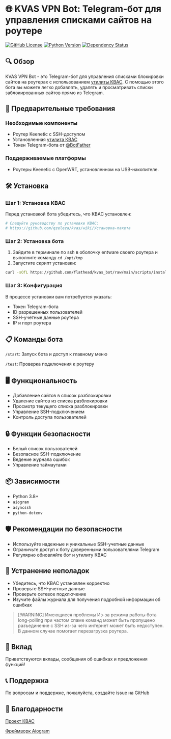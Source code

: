 # 🌐 KVAS VPN Bot: Telegram-бот для управления списками сайтов на роутере

[![GitHub License](https://img.shields.io/github/license/flathead/kvas_bot?color=blue)](https://github.com/flathead/kvas_bot/blob/main/LICENSE)
[![Python Version](https://img.shields.io/badge/python-3.8+-blue.svg)](https://www.python.org/downloads/)
[![Dependency Status](https://img.shields.io/librariesio/github/flathead/kvas_bot)](https://libraries.io/github/flathead/kvas_bot)

## 🔍 Обзор

KVAS VPN Bot - это Telegram-бот для управления списками блокировки сайтов на роутерах с использованием [утилиты КВАС](https://github.com/qzeleza/kvas). С помощью этого бота вы можете легко добавлять, удалять и просматривать списки заблокированных сайтов прямо из Telegram.

## 🚨 Предварительные требования

### Необходимые компоненты
- Роутер Keenetic с SSH-доступом
- Установленная [утилита КВАС](https://github.com/qzeleza/kvas)
- Токен Telegram-бота от [@BotFather](https://t.me/botfather)

### Поддерживаемые платформы
- Роутеры Keenetic c OpenWRT, установленном на USB-накопителе.

## 🛠 Установка

### Шаг 1: Установка КВАС
Перед установкой бота убедитесь, что КВАС установлен:
```bash
# Следуйте руководству по установке КВАС:
# https://github.com/qzeleza/kvas/wiki/Установка-пакета
```

### Шаг 2: Установка бота
1. Зайдите в терминале по ssh в оболочку entware своего роутера и выполните команду `cd /opt/tmp`
2. Запустите скрипт установки:
```bash
curl -sOfL https://github.com/flathead/kvas_bot/raw/main/scripts/install_bot.sh && sh install_bot.sh
```

### Шаг 3: Конфигурация
В процессе установки вам потребуется указать:

- Токен Telegram-бота
- ID разрешенных пользователей
- SSH-учетные данные роутера
- IP и порт роутера

## 📋 Команды бота

`/start`: Запуск бота и доступ к главному меню

`/test`: Проверка подключения к роутеру

## 🖥 Функциональность

- Добавление сайтов в список разблокировки
- Удаление сайтов из списка разблокировки
- Просмотр текущего списка разблокировки
- Управление SSH-подключением
- Контроль доступа пользователей

## 🔒 Функции безопасности

- Белый список пользователей
- Безопасное SSH-подключение
- Ведение журнала ошибок
- Управление таймаутами

## 📦 Зависимости

- Python 3.8+
- `aiogram`
- `asyncssh`
- `python-dotenv`

## 🛡️ Рекомендации по безопасности

- Используйте надежные и уникальные SSH-учетные данные
- Ограничьте доступ к боту доверенными пользователями Telegram
- Регулярно обновляйте бот и утилиту КВАС

## 🔧 Устранение неполадок

- Убедитесь, что КВАС установлен корректно
- Проверьте SSH-учетные данные
- Проверьте сетевое подключение
- Изучите файлы журнала для получения подробной информации об ошибках

> [!WARNING]  Имеющиеся проблемы
> Из-за режима работы бота long-polling при частом спаме команд может быть пропущено разъединение с SSH
> из-за чего интернет может быть недоступен.
> В данном случае помогает перезагрузка роутера.

## 🤝 Вклад
Приветствуются вклады, сообщения об ошибках и предложения функций!
## 📞 Поддержка
По вопросам и поддержке, пожалуйста, создайте issue на GitHub
## 🙏 Благодарности

[Проект КВАС](https://github.com/qzeleza/kvas)

[Фреймворк Aiogram](https://docs.aiogram.dev/)